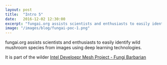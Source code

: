 ```yaml
---
layout: post
title:  "Intro 5"
date:   2016-12-02 12:30:00
excerpt: "fungai.org assists scientists and enthusiasts to easily identify wild mushroom species from images using deep learning technologies."
image: "/images/blog/fungai-poc-1.png"
---
```


fungai.org assists scientists and enthusiasts to easily identify wild mushroom species from images using deep learning technologies.

It is part of the wilder <a href="https://devmesh.intel.com/projects/fungi-barbarian" target="_blank">Intel Develoepr Mesh Project - Fungi Barbarian</a>
